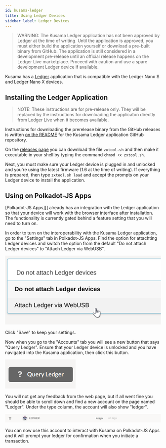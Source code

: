 ```yaml
---
id: kusama-ledger
title: Using Ledger Devices
sidebar_label: Ledger Devices
---
```


> WARNING: The Kusama Ledger application has not been approved by Ledger at the time of writing.
> Until the application is approved, you must either build the application yourself or download a pre-built binary from GitHub. The application is still considered in a development pre-release until an official release happens on the Ledger Live marketplace. Proceed with caution and use a spare development Ledger device if available.

Kusama has a [Ledger][] application that is compatible with the Ledger Nano S and Ledger Nano X devices. 

## Installing the Ledger Application

> NOTE: These instructions are for pre-release only. They will be replaced by the instructions for downloading the applicaton directly from Ledger Live when it becomes available.

Instructions for downloading the prerelease binary from the GitHub releases is written [on the README][prerelease instructions] for the Kusama Ledger application GitHub repository.

On the [releases page][] you can download the file `zxtool.sh` and then make it executable in your shell by typing the command `chmod +x zxtool.sh`. 

Next, you must make sure your Ledger device is plugged in and unlocked and you're using the latest firmware (1.6 at the time of writing). If everything is prepared, then type `zxtool.sh load` and accept the prompts on your Ledger device to install the application.

## Using on Polkadot-JS Apps

[Polkadot-JS Apps][] already has an integration with the Ledger application so that your device will work with the browser interface after installation. The functionality is currently gated behind a feature setting that you will need to turn on.

In order to turn on the interoperability with the Kusama Ledger application, go to the "Settings" tab in Polkadot-JS Apps. Find the option for attachting Ledger devices and switch the option from the default "Do not attach Ledger devices" to "Attach Ledger via WebUSB".

![](assets/ledger.png)

Click "Save" to keep your settings.

Now when you go to the "Accounts" tab you will see a new button that says "Query Ledger". Ensure that your Ledger device is unlocked and you have navigated into the Kusama application, then click this button.

![](assets/ledger-2.png)

You will not get any feedback from the web page, but if all went fine you should be able to scroll down and find a new account on the page named "Ledger". Under the type column, the account will also show "ledger".

![](assets/ledger-3.png)

You can now use this account to interact with Kusama on Polkadot-JS Apps and it will prompt your ledger for confirmation when you initiate a transaction.

[Ledger]: https://www.ledger.com/
[prerelease instructions]: https://github.com/Zondax/ledger-kusama#download-and-install
[releases page]: https://github.com/Zondax/ledger-kusama/releases